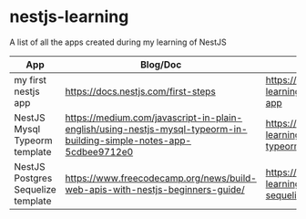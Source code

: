 # nestjs-learning

A list of all the apps created during my learning of NestJS

| App  | Blog/Doc | Repository |
| ------------- | ------------- | ------------- |
| my first nestjs app  | <https://docs.nestjs.com/first-steps>  | <https://github.com/vaughan189/nestjs-learning/tree/master/my-first-nestjs-app> |
| NestJS Mysql Typeorm template  | <https://medium.com/javascript-in-plain-english/using-nestjs-mysql-typeorm-in-building-simple-notes-app-5cdbee9712e0>  | <https://github.com/vaughan189/nestjs-learning/tree/master/nestjs-mysql-typeorm-template> |
| NestJS Postgres Sequelize template  | <https://www.freecodecamp.org/news/build-web-apis-with-nestjs-beginners-guide/>  | <https://github.com/vaughan189/nestjs-learning/tree/master/nestjs-postgres-sequelize-template> |
